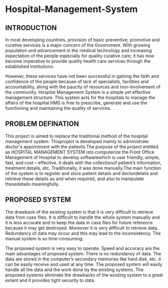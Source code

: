 # Hospital-Management-System

## INTRODUCTION

In most developing countries, provision of basic preventive, promotive and curative services is a major concern of the Government. With growing population and advancement in the medical technology and increasing expectation of the people especially for quality curative care, it has now become imperative to provide quality health care services through the established institutions.

However, these services have not been successful in gaining the faith and confidence of the people because of lack of specialists, facilities and accountability, along with the paucity of resources and non-involvement of the community. Hospital Management System is a simple yet effective management structure. This system acts for the hospitals to manage the affairs of the hospital.HMS is free to prescribe, generate and use the functioning and maintaining the quality of services.

## PROBLEM DEFINATION
This project is aimed to replace the traditional method of the hospital management system. Thisproject is developed mainly to administrate doctor&#39;s appointment with the patients.The purpose of the project entitled as HOSPITAL MANAGEMENT SYSTEM isto computerize the Front Office Management of Hospital to develop softwarewhich is user friendly, simple, fast, and cost – effective. It deals with the collectionof patient’s information, treatment details, etc. Traditionally, it was done manually.The main function of the system is to register and store patient details and doctordetails and retrieve these details as and when
required, and also to manipulate thesedetails meaningfully.

## PROPOSED SYSTEM
The drawback of the existing system is that it is very difficult to retrieve data from case files. It is difficult to handle the whole system manually and it is less accurate and to keep the data in case files for future reference because it may get destroyed. Moreover it is very difficult to retrieve data. Redundancy of data may occur and this may lead to the inconsistency. The manual system is so time-consuming.

The proposed system is very easy to operate. Speed and accuracy are the main advantages of proposed system. There is no redundancy of data. The data are stored in the computer’s secondary memories like hard disk, etc. it can be easily receive and used at any time. The proposed system will easily handle all the data and the work done by the existing systems. The proposed systems eliminate the drawbacks of the existing system to a great extent and it provides tight security to data.
